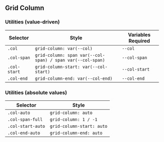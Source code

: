 ## Grid Column

### Utilities (value-driven)

| Selector     | Style                                                      | Variables Required |
| ------------ | ---------------------------------------------------------- | ------------------ |
| `.col`       | `grid-column: var(--col)`                                  | `--col`            |
| `.col-span`  | `grid-column: span var(--col-span) / span var(--col-span)` | `--col-span`       |
| `.col-start` | `grid-column-start: var(--col-start)`                      | `--col-start`      |
| `.col-end`   | `grid-column-end: var(--col-end)`                          | `--col-end`        |

### Utilities (absolute values)

| Selector          | Style                     |
| ----------------- | ------------------------- |
| `.col-auto`       | `grid-column: auto`       |
| `.col-span-full`  | `grid-column: 1 / -1`     |
| `.col-start-auto` | `grid-column-start: auto` |
| `.col-end-auto`   | `grid-column-end: auto`   |
